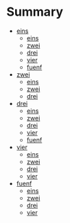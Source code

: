 # Summary

- [eins][1]
	- [eins][2]
	- [zwei][3]
	- [drei][4]
	- [vier][5]
	- [fuenf][6]
- [zwei][7]
	- [eins][8]
	- [zwei][9]
	- [drei][10]
- [drei][11]
	- [eins][12]
	- [zwei][13]
	- [drei][14]
	- [vier][15]
	- [fuenf][16]
- [vier][17]
	- [eins][18]
	- [zwei][19]
	- [drei][20]
	- [vier][21]
- [fuenf][22]
	- [eins][23]
	- [zwei][24]
	- [drei][25]
	- [vier][26]

[1]:	01.01.md
[2]:	01.01b.md
[3]:	01.02.md
[4]:	01.03.md
[5]:	01.03b.md
[6]:	01.04.md
[7]:	02.01.md
[8]:	02.02.md
[9]:	02.03.md
[10]:	02.04.md
[11]:	03.01.md
[12]:	03.02.md
[13]:	03.03.md
[14]:	03.04.md
[15]:	03.05.md
[16]:	03.06.md
[17]:	04.01.md
[18]:	04.02.md
[19]:	04.03.md
[20]:	04.04.md
[21]:	04.05.md
[22]:	05.01.md
[23]:	05.02.md
[24]:	05.03.md
[25]:	05.04.md
[26]:	05.05.md